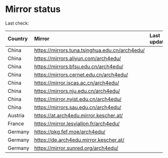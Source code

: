 <script src="./time.js"></script>
# Mirror status
Last check: <script type="text/javascript">localize(1726036185.1108527);</script>

|Country|Mirror|Last update|
|:------|:-----|:----------|
|China|https://mirrors.tuna.tsinghua.edu.cn/arch4edu/|<script type="text/javascript">localize(1725993519);</script>|
|China|https://mirrors.aliyun.com/arch4edu/|<script type="text/javascript">localize(1725993519);</script>|
|China|https://mirrors.bfsu.edu.cn/arch4edu/|<script type="text/javascript">localize(1725993519);</script>|
|China|https://mirrors.cernet.edu.cn/arch4edu/|<script type="text/javascript">localize(1725993519);</script>|
|China|https://mirror.iscas.ac.cn/arch4edu/|<script type="text/javascript">localize(1725993519);</script>|
|China|https://mirrors.nju.edu.cn/arch4edu/|<script type="text/javascript">localize(1725950496);</script>|
|China|https://mirror.nyist.edu.cn/arch4edu/|<script type="text/javascript">localize(1725993519);</script>|
|China|https://mirrors.sau.edu.cn/arch4edu/|<script type="text/javascript">localize(1725993519);</script>|
|Austria|https://at.arch4edu.mirror.kescher.at/|<script type="text/javascript">localize(1725993519);</script>|
|France|https://mirror.lesviallon.fr/arch4edu/|<script type="text/javascript">localize(1725993519);</script>|
|Germany|https://pkg.fef.moe/arch4edu/|<script type="text/javascript">localize(1725993519);</script>|
|Germany|https://de.arch4edu.mirror.kescher.at/|<script type="text/javascript">localize(1725993519);</script>|
|Germany|https://mirror.sunred.org/arch4edu/|<script type="text/javascript">localize(1725993519);</script>|

<script src="./tablefilter/tablefilter.js"></script>
<script src="./table.js"></script>